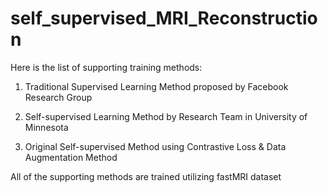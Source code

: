 # self_supervised_MRI_Reconstruction

Here is the list of supporting training methods:


1) Traditional Supervised Learning Method proposed by Facebook Research Group

2) Self-supervised Learning Method by Research Team in University of Minnesota

3) Original Self-supervised Method using Contrastive Loss & Data Augmentation Method


All of the supporting methods are trained utilizing fastMRI dataset
